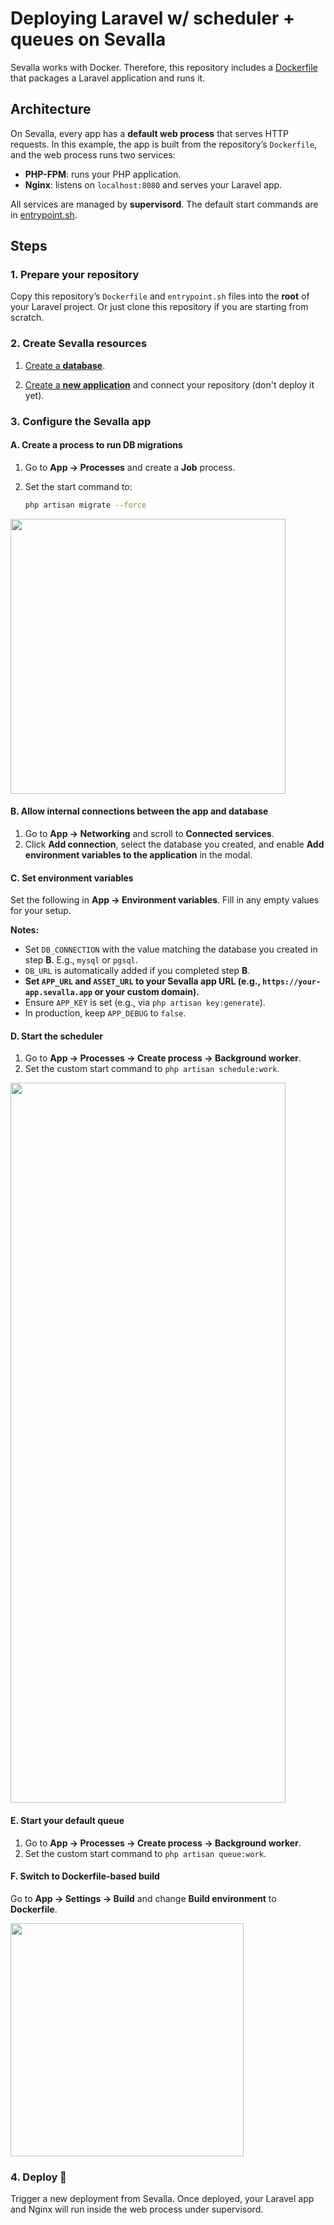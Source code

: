 # Deploying Laravel w/ scheduler + queues on Sevalla

Sevalla works with Docker. Therefore, this repository includes a [Dockerfile](/Dockerfile) that packages a Laravel application and runs it.

## Architecture

On Sevalla, every app has a **default web process** that serves HTTP requests. In this example, the app is built from the repository’s `Dockerfile`, and the web process runs two services:

- **PHP-FPM**: runs your PHP application.
- **Nginx**: listens on `localhost:8080` and serves your Laravel app.

All services are managed by **supervisord**. The default start commands are in [entrypoint.sh](/entrypoint.sh).

## Steps

### 1. Prepare your repository

Copy this repository’s `Dockerfile` and `entrypoint.sh` files into the **root** of your Laravel project. Or just clone this repository if you are starting from scratch.

### 2. Create Sevalla resources

1. [Create a **database**](https://app.sevalla.com/databases).

2. [Create a **new application**](https://app.sevalla.com/apps/new) and connect your repository (don't deploy it yet).

### 3. Configure the Sevalla app

#### A. Create a process to run DB migrations

1. Go to **App → Processes** and create a **Job** process.
2. Set the start command to:

   ```bash
   php artisan migrate --force
   ```

<img width="440" src="https://github.com/user-attachments/assets/7af80896-c431-4cd4-b5f0-5034b2c65d23" />

#### B. Allow internal connections between the app and database

1. Go to **App → Networking** and scroll to **Connected services**.
2. Click **Add connection**, select the database you created, and enable **Add environment variables to the application** in the modal.

#### C. Set environment variables

Set the following in **App → Environment variables**. Fill in any empty values for your setup.

**Notes:**
- Set `DB_CONNECTION` with the value matching the database you created in step **B**. E.g., `mysql` or `pgsql`.
- `DB_URL` is automatically added if you completed step **B**.
- **Set `APP_URL` and `ASSET_URL` to your Sevalla app URL (e.g., `https://your-app.sevalla.app` or your custom domain).**
- Ensure `APP_KEY` is set (e.g., via `php artisan key:generate`).
- In production, keep `APP_DEBUG` to `false`.

#### D. Start the scheduler

1. Go to **App → Processes → Create process → Background worker**.
2. Set the custom start command to `php artisan schedule:work`.

<img width="440" height="1152" src="https://github.com/user-attachments/assets/78224eac-66d0-4a49-b128-4087a31b37b5" />

#### E. Start your default queue

1. Go to **App → Processes → Create process → Background worker**.
2. Set the custom start command to `php artisan queue:work`.

#### F. Switch to Dockerfile-based build

Go to **App → Settings → Build** and change **Build environment** to **Dockerfile**.

<img width="373" src="https://github.com/user-attachments/assets/b074529e-3f51-471d-aa89-9a585dda2e5a" />

### 4. Deploy 🚀

Trigger a new deployment from Sevalla. Once deployed, your Laravel app and Nginx will run inside the web process under supervisord.
